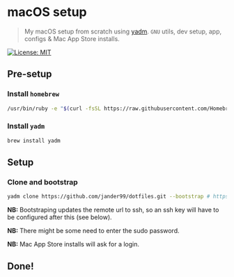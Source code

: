 # macOS setup

>  My macOS setup from scratch using [yadm](https://yadm.io).
> `GNU` utils, dev setup, app, configs & Mac App Store installs.

[![License: MIT](https://img.shields.io/badge/License-MIT-yellow.svg)](https://opensource.org/licenses/MIT)

## Pre-setup

### Install `homebrew`

```bash
/usr/bin/ruby -e "$(curl -fsSL https://raw.githubusercontent.com/Homebrew/install/master/install)"
```

### Install `yadm`

```bash
brew install yadm
```

## Setup

### Clone and bootstrap

```bash
yadm clone https://github.com/jander99/dotfiles.git --bootstrap # https!
```

**NB:** Bootstraping updates the remote url to ssh, so an ssh key will have to be configured after this (see below).

**NB:** There might be some need to enter the sudo password.

**NB:** Mac App Store installs will ask for a login.

## Done! 